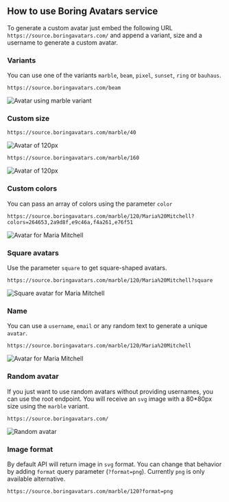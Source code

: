 ## How to use Boring Avatars service

To generate a custom avatar just embed the following URL `https://source.boringavatars.com/` and append a variant, size and a username to generate a custom avatar.

### Variants
You can use one of the variants `marble`, `beam`, `pixel`, `sunset`, `ring` or `bauhaus`. 

```
https://source.boringavatars.com/beam
```

![Avatar using marble variant](https://source.boringavatars.com/beam)

### Custom size

```
https://source.boringavatars.com/marble/40

```

![Avatar of 120px](https://source.boringavatars.com/marble/40)


```
https://source.boringavatars.com/marble/160

```

![Avatar of 120px](https://source.boringavatars.com/marble/120)


### Custom colors
You can pass an array of colors using the parameter `color` 

```
https://source.boringavatars.com/marble/120/Maria%20Mitchell?colors=264653,2a9d8f,e9c46a,f4a261,e76f51
```
![Avatar for Maria Mitchell](https://source.boringavatars.com/marble/120/Maria%20Mitchell?colors=264653,2a9d8f,e9c46a,f4a261,e76f51)

### Square avatars
Use the parameter `square` to get square-shaped avatars. 

```
https://source.boringavatars.com/marble/120/Maria%20Mitchell?square
```
![Square avatar for Maria Mitchell](https://source.boringavatars.com/marble/120/Maria%20Mitchell?square)


### Name

You can use a `username`, `email` or any random text to generate a unique `avatar`. 


```
https://source.boringavatars.com/marble/120/Maria%20Mitchell
```
![Avatar for Maria Mitchell](https://source.boringavatars.com/marble/120/Maria%20Mitchell)


### Random avatar
If you just want to use random avatars without providing usernames, you can use the root endpoint. You will receive an `svg` image with a 80*80px size using the `marble` variant.

```
https://source.boringavatars.com/
```

![Random avatar](https://source.boringavatars.com/)

### Image format
By default API will return image in `svg` format. You can change that behavior by adding `format` query parameter (`?format=png`). Currently `png` is only available alternative.
```
https://source.boringavatars.com/marble/120?format=png
```